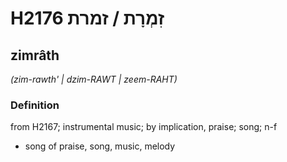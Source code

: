 # H2176 זִמְרָת / זמרת

## zimrâth

_(zim-rawth' | dzim-RAWT | zeem-RAHT)_

### Definition

from H2167; instrumental music; by implication, praise; song; n-f

- song of praise, song, music, melody

